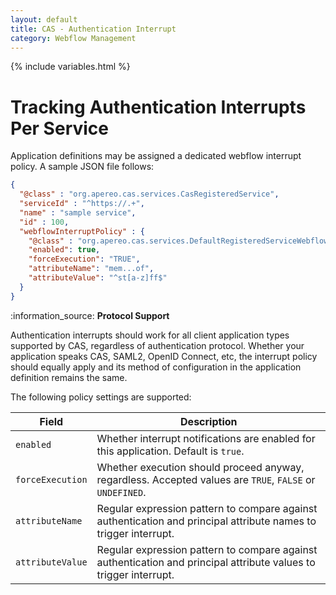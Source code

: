 ```yaml
---
layout: default
title: CAS - Authentication Interrupt
category: Webflow Management
---
```


{% include variables.html %}

# Tracking Authentication Interrupts Per Service

Application definitions may be assigned a dedicated webflow interrupt policy. A sample JSON file follows:

```json
{
  "@class" : "org.apereo.cas.services.CasRegisteredService",
  "serviceId" : "^https://.+",
  "name" : "sample service",
  "id" : 100,
  "webflowInterruptPolicy" : {
    "@class" : "org.apereo.cas.services.DefaultRegisteredServiceWebflowInterruptPolicy",
    "enabled": true,
    "forceExecution": "TRUE",
    "attributeName": "mem...of",
    "attributeValue": "^st[a-z]ff$"
  }
}
```

<div class="alert alert-info">:information_source: <strong>Protocol Support</strong>
<p>Authentication interrupts should work for all client application types supported by CAS, regardless of authentication protocol.
Whether your application speaks CAS, SAML2, OpenID Connect, etc, the interrupt policy should equally apply and its method of
configuration in the application definition remains the same.</p></div>

The following policy settings are supported:

| Field             | Description                                                                                                       |
|-------------------|-------------------------------------------------------------------------------------------------------------------|
| `enabled`         | Whether interrupt notifications are enabled for this application. Default is `true`.                              |
| `forceExecution`  | Whether execution should proceed anyway, regardless. Accepted values are `TRUE`, `FALSE` or `UNDEFINED`.          |
| `attributeName`   | Regular expression pattern to compare against authentication and principal attribute names to trigger interrupt.  |
| `attributeValue`  | Regular expression pattern to compare against authentication and principal attribute values to trigger interrupt. |

